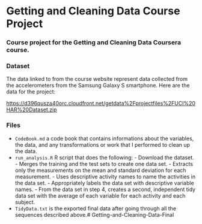 # Getting and Cleaning Data Course Project

### Course project for the Getting and Cleaning Data Coursera course.
### Dataset

The data linked to from the course website represent data collected from the accelerometers from the Samsung Galaxy S smartphone. Here are the data for the project: 

https://d396qusza40orc.cloudfront.net/getdata%2Fprojectfiles%2FUCI%20HAR%20Dataset.zip

### Files

- `CodeBook.md` a code book that contains informations about the variables, the data, and any transformations or work that I performed to clean up the data.
- `run_analysis.R` R script that does the following:
      - Download the dataset.
      - Merges the training and the test sets to create one data set.
      - Extracts only the measurements on the mean and standard deviation for each measurement.
      - Uses descriptive activity names to name the activities in the data set.
      - Appropriately labels the data set with descriptive variable names.
      - From the data set in step 4, creates a second, independent tidy data set with the average of each variable for each activity and each subject.
- `TidyData.txt` is the exported final data after going through all the sequences described above.# Getting-and-Cleaning-Data-Final
